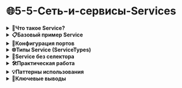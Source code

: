 # 🌐5-5-Сеть-и-сервисы-Services

<details>
<summary><b>🎯Что такое Service?</b></summary>

---

### Проблема "смертности" Pod'ов

Pods в Kubernetes **эфемерны** - они создаются, но когда Pod умирает, он не воскресает. Каждый Pod получает свой IP-адрес, но этот адрес **не постоянен** и **не стабилен**.

**Пример проблемы:**
- ReplicaSet может масштабировать количество Pod'ов
- Новые Pod'ы запускаются на других нодах → IP меняется
- Как frontend Pod'ам найти backend Pod'ы?

### Решение: Service

Service - это абстракция, которая определяет:
- **Логический набор Pod'ов** (микросервис)
- **Политику доступа** к ним
- **Стабильную точку доступа**

**Пример:** 3 backend Pod'а для обработки изображений
- Frontend не должен беспокоиться о конкретном backend Pod'е
- Service обеспечивает балансировку нагрузки

---

</details>

<details>
<summary><b>📋Базовый пример Service</b></summary>

---

```yaml
kind: Service
apiVersion: v1
metadata:
  name: my-service
spec:
  selector:
    app: MyApp
  ports:
  - protocol: TCP
    port: 80
    targetPort: 9376
```

### Как это работает:

1. **Создается Service** `my-service`
2. **Селектор** `app: MyApp` находит все Pod'ы с этой меткой
3. **Перенаправление** порта 80 → порт 9376 на Pod'ах
4. **Service получает стабильный IP-адрес**

### Механизм Endpoints

Kubernetes автоматически создает объект **Endpoints**:
- Непрерывно проверяет Pod'ы по селектору
- Публикует список IP-адресов Pod'ов в Endpoints
- Service использует эти Endpoints для маршрутизации

---

</details>

<details>
<summary><b>🔧Конфигурация портов</b></summary>

---

### Варианты настройки портов:

#### Базовый вариант:
```yaml
ports:
- protocol: TCP
  port: 80        # Порт Service
  targetPort: 9376 # Порт Pod'а
```

#### Использование имен портов:
```yaml
ports:
- name: http
  protocol: TCP
  port: 80
  targetPort: web-api  # Имя порта в Pod
```

В Pod'е:
```yaml
ports:
- name: web-api
  containerPort: 9376
```

#### Множественные порты:
```yaml
ports:
- name: http
  protocol: TCP
  port: 80
  targetPort: 9376
- name: https
  protocol: TCP
  port: 443
  targetPort: 9377
```

---

</details>

<details>
<summary><b>🌐Типы Service (ServiceTypes)</b></summary>

---

### ClusterIP (по умолчанию)
```yaml
spec:
  type: ClusterIP
  # или не указывать - используется по умолчанию
```
- **Доступ только внутри кластера**
- Внутренний IP-адрес кластера
- Идеален для связи между микросервисами

### NodePort
```yaml
spec:
  type: NodePort
  ports:
  - port: 80
    targetPort: 9376
    nodePort: 30080  # опционально
```
- **Доступ снаружи кластера**
- Открывает порт на каждой ноде (30000-32767)
- Автоматически создает ClusterIP
- URL: `<NodeIP>:<NodePort>`

### LoadBalancer
```yaml
spec:
  type: LoadBalancer
```
- **Облачный балансировщик нагрузки**
- Автоматически создает NodePort + ClusterIP
- Интеграция с облачными провайдерами (AWS, GCP, Azure)

### ExternalName
```yaml
spec:
  type: ExternalName
  externalName: foo.bar.example.com
```
- **CNAME запись для внешнего сервиса**
- Без проксирования
- Для интеграции с внешними системами

---

</details>

<details>
<summary><b>🔗Service без селектора</b></summary>

---

### Когда использовать:

- Внешний кластер баз данных
- Сервис в другом namespace или кластере
- Системы вне Kubernetes (миграция)

### Пример Service без селектора:
```yaml
kind: Service
apiVersion: v1
metadata:
  name: my-service
spec:
  ports:
  - protocol: TCP
    port: 80
    targetPort: 9376
```

### Ручное создание Endpoints:
```yaml
kind: Endpoints
apiVersion: v1
metadata:
  name: my-service  # Должно совпадать с Service
subsets:
  - addresses:
      - ip: 1.2.3.4  # Внешний IP
    ports:
      - port: 9376
```

**Ограничения:** IP не может быть в диапазонах:
- 127.0.0.0/8
- 169.254.0.0/16  
- 224.0.0.0/24

---

</details>

<details>
<summary><b>🛠️Практическая работа</b></summary>

---

### Создание Service:

```bash
kubectl apply -f service.yaml
```

### Просмотр Service:

```bash
kubectl get services
kubectl describe service my-service
```

### Просмотр Endpoints:

```bash
kubectl get endpoints
kubectl describe endpoints my-service
```

### Тестирование доступа:

```bash
# Изнутри кластера
kubectl run test-pod --image=busybox --rm -it -- sh
# Внутри Pod'а:
wget -O- http://my-service:80
```

### Для NodePort:

```bash
# Получить NodePort
kubectl get service my-service

# Доступ снаружи
curl http://<node-ip>:<node-port>
```

---

</details>

<details>
<summary><b>💡Паттерны использования</b></summary>

---

### 1. Внутренняя коммуникация

<img src="img/mermaid-diagram-01.png" alt="" width="500">

- **ClusterIP** для связи между микросервисами
- Балансировка нагрузки между репликами


### 2. Внешний доступ к приложению

<img src="img/mermaid-diagram-02.png" alt="" width="500">

- **NodePort** для разработки/тестирования
- **LoadBalancer** для продакшена в облаке

### 3. Интеграция с внешними системами

<img src="img/mermaid-diagram-03.png" alt="" width="500">

- **ExternalName** для постепенной миграции
- **Service без селектора** для гибридных сред

---

</details>

</details><details> <summary><b>🎯Ключевые выводы</b></summary>

---

1. **Service решает проблему "смертности" Pod'ов** - предоставляет стабильный endpoint

2. **Селекторы меток** - основной механизм связывания Service с Pod'ами

3. **Автоматические Endpoints** - Kubernetes сам отслеживает изменения Pod'ов

4. **Multiple ServiceTypes** - разные сценарии доступа (внутренний/внешний)

5. **Гибкая настройка портов** - имена портов, множественные порты

6. **Внешние бэкенды** - через Service без селектора + ручные Endpoints

>💡**Совет:** Начинайте с ClusterIP для внутренних сервисов, используйте NodePort для разработки, переходите на LoadBalancer для продакшена.